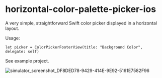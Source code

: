 # horizontal-color-palette-picker-ios
A very simple, straightforward Swift color picker displayed in a horizontal layout.

Usage:

```
let picker = ColorPickerFooterView(title: "Background Color", delegate: self)
```

See example project.

![simulator_screenshot_DF8DED78-9429-414E-9E92-5161E7582F96](https://user-images.githubusercontent.com/12502679/176084980-c3ca832a-66a1-4026-977a-e830fefe6953.png)

